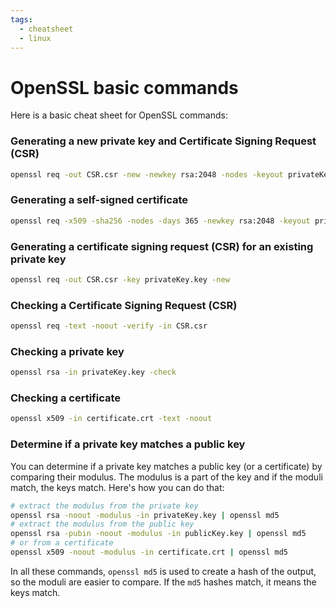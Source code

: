 ```yaml
---
tags:
  - cheatsheet
  - linux
---
```


# OpenSSL basic commands

Here is a basic cheat sheet for OpenSSL commands:

### Generating a new private key and Certificate Signing Request (CSR)

```bash
openssl req -out CSR.csr -new -newkey rsa:2048 -nodes -keyout privateKey.key
```

### Generating a self-signed certificate

```bash
openssl req -x509 -sha256 -nodes -days 365 -newkey rsa:2048 -keyout privateKey.key -out certificate.crt
```

### Generating a certificate signing request (CSR) for an existing private key

```bash
openssl req -out CSR.csr -key privateKey.key -new
```

### Checking a Certificate Signing Request (CSR)

```bash
openssl req -text -noout -verify -in CSR.csr
```

### Checking a private key

```bash
openssl rsa -in privateKey.key -check
```

### Checking a certificate

```bash
openssl x509 -in certificate.crt -text -noout
```

### Determine if a private key matches a public key

You can determine if a private key matches a public key (or a certificate) by comparing their modulus. The modulus is a part of the key and if the moduli match, the keys match. Here's how you can do that:

```bash
# extract the modulus from the private key
openssl rsa -noout -modulus -in privateKey.key | openssl md5
# extract the modulus from the public key
openssl rsa -pubin -noout -modulus -in publicKey.key | openssl md5
# or from a certificate
openssl x509 -noout -modulus -in certificate.crt | openssl md5
```

In all these commands, `openssl md5` is used to create a hash of the output, so the moduli are easier to compare. If the `md5` hashes match, it means the keys match.